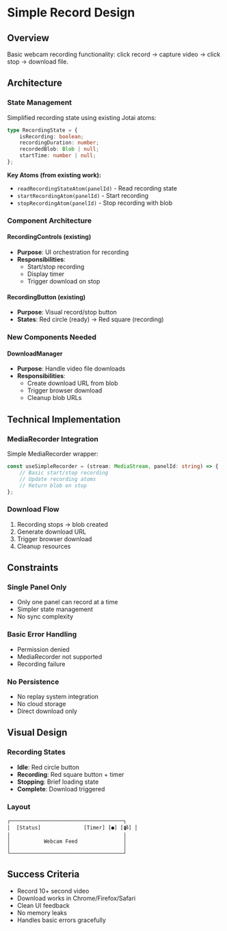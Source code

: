 # Simple Record Design

## Overview
Basic webcam recording functionality: click record → capture video → click stop → download file.

## Architecture

### State Management
Simplified recording state using existing Jotai atoms:

```typescript
type RecordingState = {
    isRecording: boolean;
    recordingDuration: number;
    recordedBlob: Blob | null;
    startTime: number | null;
};
```

**Key Atoms (from existing work):**
- `readRecordingStateAtom(panelId)` - Read recording state
- `startRecordingAtom(panelId)` - Start recording
- `stopRecordingAtom(panelId)` - Stop recording with blob

### Component Architecture

#### RecordingControls (existing)
- **Purpose**: UI orchestration for recording
- **Responsibilities**:
  - Start/stop recording
  - Display timer
  - Trigger download on stop

#### RecordingButton (existing) 
- **Purpose**: Visual record/stop button
- **States**: Red circle (ready) → Red square (recording)

### New Components Needed

#### DownloadManager
- **Purpose**: Handle video file downloads
- **Responsibilities**:
  - Create download URL from blob
  - Trigger browser download
  - Cleanup blob URLs

## Technical Implementation

### MediaRecorder Integration
Simple MediaRecorder wrapper:
```typescript
const useSimpleRecorder = (stream: MediaStream, panelId: string) => {
    // Basic start/stop recording
    // Update recording atoms
    // Return blob on stop
};
```

### Download Flow
1. Recording stops → blob created
2. Generate download URL
3. Trigger browser download
4. Cleanup resources

## Constraints

### Single Panel Only
- Only one panel can record at a time
- Simpler state management
- No sync complexity

### Basic Error Handling
- Permission denied
- MediaRecorder not supported
- Recording failure

### No Persistence
- No replay system integration
- No cloud storage
- Direct download only

## Visual Design

### Recording States
- **Idle**: Red circle button
- **Recording**: Red square button + timer
- **Stopping**: Brief loading state
- **Complete**: Download triggered

### Layout
```
┌─────────────────────────────────────┐
│  [Status]              [Timer] [●] [📹] │
│                                     │
│           Webcam Feed               │
│                                     │
└─────────────────────────────────────┘
```

## Success Criteria
- Record 10+ second video
- Download works in Chrome/Firefox/Safari
- Clean UI feedback
- No memory leaks
- Handles basic errors gracefully